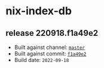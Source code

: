 # nix-index-db
## release 220918.f1a49e2
- Built against channel: [`master`](https://github.com/nixos/nixpkgs/tree/master)
- Built against commit: [`f1a49e2`](https://github.com/NixOS/nixpkgs/commit/f1a49e20e1b4a7eeb43d73d60bae5be84a1e7610)
- Build date: `2022-09-18`
